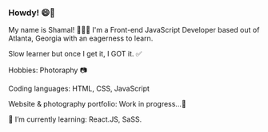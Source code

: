 ### Howdy! 😄👋


  My name is Shamal! 🙋🏾‍♂️ I'm a Front-end JavaScript Developer based out of Atlanta, Georgia with an eagerness to learn. 
  
  Slow learner but once I get it, I GOT it. ✅
  
  Hobbies: Photoraphy 📷
  
  Coding languages: HTML, CSS, JavaScript
  
  Website & photography portfolio: Work in progress...📸
  
🌱 I’m currently learning: React.JS, SaSS.






<!--
**Shamalll/Shamalll** is a ✨ _special_ ✨ repository because its `README.md` (this file) appears on your GitHub profile.

Here are some ideas to get you started:

- 🔭 I’m currently working on ...
- 🌱 I’m currently learning ...
- 👯 I’m looking to collaborate on ...
- 🤔 I’m looking for help with ...
- 💬 Ask me about ...
- 📫 How to reach me: ...
- 😄 Pronouns: ...
- ⚡ Fun fact: ...
-->
